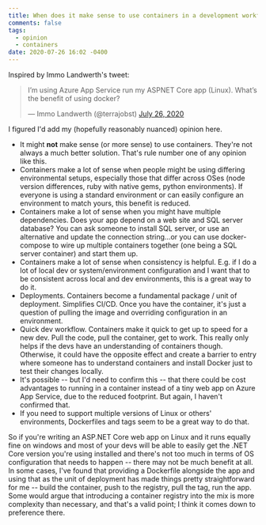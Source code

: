 ```yaml
---
title: When does it make sense to use containers in a development workflow?
comments: false
tags:
  - opinion
  - containers
date: 2020-07-26 16:02 -0400
---
```

Inspired by Immo Landwerth's tweet:

<blockquote class="twitter-tweet"><p lang="en" dir="ltr">I’m using Azure App Service run my ASPNET Core app (Linux). What’s the benefit of using docker?</p>&mdash; Immo Landwerth (@terrajobst) <a href="https://twitter.com/terrajobst/status/1287458432547606529?ref_src=twsrc%5Etfw">July 26, 2020</a></blockquote> <script async src="https://platform.twitter.com/widgets.js" charset="utf-8"></script>

I figured I'd add my (hopefully reasonably nuanced) opinion here.

* It might **not** make sense (or more sense) to use containers. They're not always a much better solution. That's rule number one of any opinion like this.
* Containers make a lot of sense when people might be using differing environmental setups, especially those that differ across OSes (node version differences, ruby with native gems, python environments). If everyone is using a standard environment or can easily configure an environment to match yours, this benefit is reduced.
* Containers make a lot of sense when you might have multiple dependencies. Does your app depend on a web site and SQL server database? You can ask someone to install SQL server, or use an alternative and update the connection string...or you can use docker-compose to wire up multiple containers together (one being a SQL server container) and start them up.
* Containers make a lot of sense when consistency is helpful. E.g. if I do a lot of local dev or system/environment configuration and I want that to be consistent across local and dev environments, this is a great way to do it.
* Deployments. Containers become a fundamental package / unit of deployment. Simplifies CI/CD. Once you have the container, it's just a question of pulling the image and overriding configuration in an environment.
* Quick dev workflow. Containers make it quick to get up to speed for a new dev. Pull the code, pull the container, get to work. This really only helps if the devs have an understanding of containers though. Otherwise, it could have the opposite effect and create a barrier to entry where someone has to understand containers and install Docker just to test their changes locally.
* It's possible -- but I'd need to confirm this -- that there could be cost advantages to running in a container instead of a tiny web app on Azure App Service, due to the reduced footprint. But again, I haven't confirmed that.
* If you need to support multiple versions of Linux or others' environments, Dockerfiles and tags seem to be a great way to do that.

So if you're writing an ASP.NET Core web app on Linux and it runs equally fine on windows and most of your devs will be able to easily get the .NET Core version you're using installed and there's not too much in terms of OS configuration that needs to happen -- there may not be much benefit at all. In some cases, I've found that providing a Dockerfile alongside the app and using that as the unit of deployment has made things pretty straightforward for me -- build the container, push to the registry, pull the tag, run the app. Some would argue that introducing a container registry into the mix is more complexity than necessary, and that's a valid point; I think it comes down to preference there.
